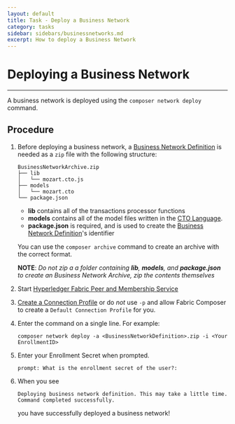 ```yaml
---
layout: default
title: Task - Deploy a Business Network
category: tasks
sidebar: sidebars/businessnetworks.md
excerpt: How to deploy a Business Network
---
```


# Deploying a Business Network

---

A business network is deployed using the `composer network deploy` command.

## Procedure
1. Before deploying a business network, a [Business Network Definition](../introduction/businessnetworkdefinition.html) is needed as a `zip` file with the following structure:

    ```
    BusinessNetworkArchive.zip
    ├── lib
    │   └── mozart.cto.js
    ├── models
    │   └── mozart.cto
    └── package.json
    ```

    -	**lib** contains all of the transactions processor functions
    -	**models** contains all of the model files written in the [CTO Language](../reference/cto_language.html).
    -	**package.json** is required, and is used to create the [Business Network Definition](../introduction/businessnetworkdefinition.html)'s identifier

    You can use the `composer archive` command to create an archive with the correct format.

    **NOTE**: *Do not zip a a folder containing **lib**, **models**, and **package.json** to create an Business Network Archive, zip the contents themselves*

2. Start [Hyperledger Fabric Peer and Membership Service](../installing/runtime-start.md)

3. [Create a Connection Profile](../installing/createconnectionprofile.html) or do *not* use `-p` and allow Fabric Composer to create a `Default Connection Profile` for you.

4. Enter the command on a single line. For example:

    `composer network deploy -a <BusinessNetworkDefinition>.zip -i <Your EnrollmentID>`

5. Enter your Enrollment Secret when prompted.

    `prompt: What is the enrollment secret of the user?:`

6. When you see

    ```
    Deploying business network definition. This may take a little time.
    Command completed successfully.
    ```
    you have successfully deployed a business network!
